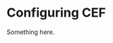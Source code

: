 [title]: # (Configuring CEF)
[tags]: # (XXX)
[priority]: # (2333)
# Configuring CEF
Something here.
